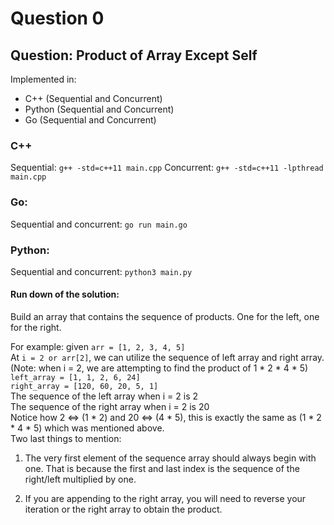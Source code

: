 # Question 0 
## Question: Product of Array Except Self


Implemented in:
- C++ (Sequential and Concurrent)
- Python (Sequential and Concurrent)
- Go (Sequential and Concurrent)

### C++
Sequential: ```g++ -std=c++11 main.cpp```
Concurrent: ```g++ -std=c++11 -lpthread main.cpp```

### Go:
Sequential and concurrent: ```go run main.go```

### Python:
Sequential and concurrent: ```python3 main.py```


#### Run down of the solution:<br>
Build an array that contains the sequence of products. One for the left, one for the right.

For example: given ```arr = [1, 2, 3, 4, 5]``` <br>
At ```i = 2 or arr[2]```, we can utilize the sequence of left array and right array. (Note: when i = 2, we are attempting to find the product of 1 * 2 * 4 * 5)<br>
```left_array = [1, 1, 2, 6, 24]```<br>
```right_array = [120, 60, 20, 5, 1]```<br>
The sequence of the left array when i = 2 is 2<br>
The sequence of the right array when i = 2 is 20<br>
Notice how 2 <=> (1 * 2) and 20 <=> (4 * 5), this is exactly the same as (1 * 2 * 4 * 5) which was mentioned above.<br>
Two last things to mention: 
1. The very first element of the sequence array should always begin with one. That is because the first and last index is the sequence of the right/left multiplied by one.

2. If you are appending to the right array, you will need to reverse your iteration or the right array to obtain the product.